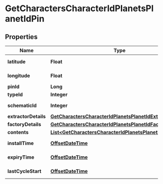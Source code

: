 
# GetCharactersCharacterIdPlanetsPlanetIdPin

## Properties
Name | Type | Description | Notes
------------ | ------------- | ------------- | -------------
**latitude** | **Float** | latitude number | 
**longitude** | **Float** | longitude number | 
**pinId** | **Long** | pin_id integer | 
**typeId** | **Integer** | type_id integer | 
**schematicId** | **Integer** | schematic_id integer |  [optional]
**extractorDetails** | [**GetCharactersCharacterIdPlanetsPlanetIdExtractorDetails**](GetCharactersCharacterIdPlanetsPlanetIdExtractorDetails.md) |  |  [optional]
**factoryDetails** | [**GetCharactersCharacterIdPlanetsPlanetIdFactoryDetails**](GetCharactersCharacterIdPlanetsPlanetIdFactoryDetails.md) |  |  [optional]
**contents** | [**List&lt;GetCharactersCharacterIdPlanetsPlanetIdContent&gt;**](GetCharactersCharacterIdPlanetsPlanetIdContent.md) | contents array |  [optional]
**installTime** | [**OffsetDateTime**](OffsetDateTime.md) | install_time string |  [optional]
**expiryTime** | [**OffsetDateTime**](OffsetDateTime.md) | expiry_time string |  [optional]
**lastCycleStart** | [**OffsetDateTime**](OffsetDateTime.md) | last_cycle_start string |  [optional]



